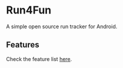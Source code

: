 # Run4Fun

A simple open source run tracker for Android.

## Features

Check the feature list [here](https://github.com/sasadangelo/Running/wiki).
